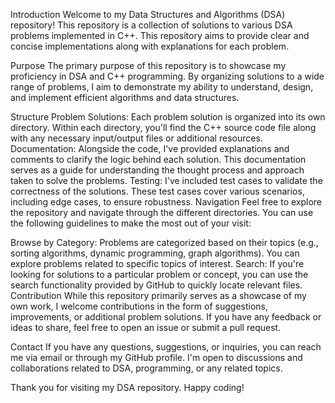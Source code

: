 Introduction
Welcome to my Data Structures and Algorithms (DSA) repository! This repository is a collection of solutions to various DSA problems implemented in C++. This repository aims to provide clear and concise implementations along with explanations for each problem.


Purpose
The primary purpose of this repository is to showcase my proficiency in DSA and C++ programming. By organizing solutions to a wide range of problems, I aim to demonstrate my ability to understand, design, and implement efficient algorithms and data structures.

Structure
Problem Solutions: Each problem solution is organized into its own directory. Within each directory, you'll find the C++ source code file along with any necessary input/output files or additional resources.
Documentation: Alongside the code, I've provided explanations and comments to clarify the logic behind each solution. This documentation serves as a guide for understanding the thought process and approach taken to solve the problems.
Testing: I've included test cases to validate the correctness of the solutions. These test cases cover various scenarios, including edge cases, to ensure robustness.
Navigation
Feel free to explore the repository and navigate through the different directories. You can use the following guidelines to make the most out of your visit:

Browse by Category: Problems are categorized based on their topics (e.g., sorting algorithms, dynamic programming, graph algorithms). You can explore problems related to specific topics of interest.
Search: If you're looking for solutions to a particular problem or concept, you can use the search functionality provided by GitHub to quickly locate relevant files.
Contribution
While this repository primarily serves as a showcase of my own work, I welcome contributions in the form of suggestions, improvements, or additional problem solutions. If you have any feedback or ideas to share, feel free to open an issue or submit a pull request.

Contact
If you have any questions, suggestions, or inquiries, you can reach me via email or through my GitHub profile. I'm open to discussions and collaborations related to DSA, programming, or any related topics.

Thank you for visiting my DSA repository. Happy coding!
